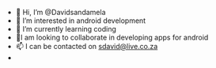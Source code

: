 - 👋 Hi, I’m @Davidsandamela
- 👀 I’m interested in android development 
- 🌱 I’m currently learning coding
- 💞I am looking to collaborate in developing apps for android
- 📫 I can be contacted on sdavid@live.co.za 
- 

<!---
Davidsandamela/Davidsandamela is a ✨ special ✨ repository because its `README.md` (this file) appears on your GitHub profile.
You can click the Preview link to take a look at your changes.
--->
